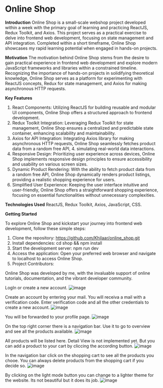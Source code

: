 
# Online Shop

**Introduction**
Online Shop is a small-scale webshop project developed within a week with the primary goal of learning and practicing ReactJS, Redux Toolkit, and Axios. This project serves as a practical exercise to delve into frontend web development, focusing on state management and API integration. Completed within a short timeframe, Online Shop showcases my rapid learning potential when engaged in hands-on projects.

**Motivation**
The motivation behind Online Shop stems from the desire to gain practical experience in frontend web development and explore modern JavaScript frameworks and libraries within a constrained timeline. Recognizing the importance of hands-on projects in solidifying theoretical knowledge, Online Shop serves as a platform for experimenting with ReactJS concepts, Redux for state management, and Axios for making asynchronous HTTP requests.

**Key Features**

1. React Components: Utilizing ReactJS for building reusable and modular UI components, Online Shop offers a structured approach to frontend development.
2. Redux Toolkit Integration: Leveraging Redux Toolkit for state management, Online Shop ensures a centralized and predictable state container, enhancing scalability and maintainability.
3. Axios for API Integration: Integrating Axios library for making asynchronous HTTP requests, Online Shop seamlessly fetches product data from a random free API, 4. simulating real-world data interactions.
4. Responsive Design: Prioritizing user experience across devices, Online Shop implements responsive design principles to ensure accessibility and usability on various screen sizes.
5. Dynamic Product Rendering: With the ability to fetch product data from a random free API, Online Shop dynamically renders product listings, providing a realistic shopping experience for users.
6. Simplified User Experience: Keeping the user interface intuitive and user-friendly, Online Shop offers a straightforward shopping experience, focusing on essential functionalities without unnecessary complexities.

**Technologies Used**
ReactJS, Redux Toolkit, Axios, JavaScript, CSS.

**Getting Started**

To explore Online Shop and kickstart your journey into frontend web development, follow these simple steps:

1. Clone the repository: https://github.com/Khilaar/online_shop.git
2. Install dependencies: cd shop && npm install
3. Start the development server: npm run dev
4. Access the application: Open your preferred web browser and navigate to localhost to access Online Shop.
5. Project Contributors:
   
Online Shop was developed by me, with the invaluable support of online tutorials, documentation, and the vibrant developer community.

LogIn or create a new account.
![image](https://github.com/Khilaar/online_shop/assets/127531444/72854e64-3684-4d83-9cbf-2eb636f44675)

Create an account by entering your mail. You will receiva a mail with a verification code.
Enter verification code and all the other credentials to create a new account.
![image](https://github.com/Khilaar/online_shop/assets/127531444/7fa371da-a78b-4a57-b6f7-ecd92464ab85)

You will be forwarded to your profile page.
![image](https://github.com/Khilaar/online_shop/assets/127531444/efc60b1e-b6fd-4771-a4a6-fb4fc29e36dd)

On the top right corner there is a navigation bar. Use it to go to overview and see all the products available.
![image](https://github.com/Khilaar/online_shop/assets/127531444/3ad8179b-c4a5-48a1-b198-c314076a16e3)

All products will be listed here.
Detail View is not implemented yet. But you can add a product to your cart by cliccing the according button.
![image](https://github.com/Khilaar/online_shop/assets/127531444/7fe646a1-a568-4eab-9d38-9c9f340d2e96)

In the navigation bar click on the shopping cart to see all the products you chooe.
You can always delete products from the shopping cart if you decide so.
![image](https://github.com/Khilaar/online_shop/assets/127531444/3cd3470e-2dac-4dae-ae2a-3e0280b15a7f)

By clicking on the light mode button you can change to a lighter theme for the website. Its not beautiful but it does its job.
![image](https://github.com/Khilaar/online_shop/assets/127531444/1d652258-925c-457a-9c40-ab9b1ae83dd4)


